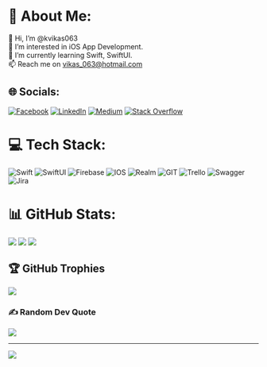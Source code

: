 # 💫 About Me:
👋 Hi, I’m @kvikas063 <br>
👀 I’m interested in iOS App Development. <br>
🌱 I’m currently learning Swift, SwiftUI. <br>
📫 Reach me on vikas_063@hotmail.com

## 🌐 Socials:
[![Facebook](https://img.shields.io/badge/Facebook-%231877F2.svg?logo=Facebook&logoColor=white)](https://facebook.com/vikask23) [![LinkedIn](https://img.shields.io/badge/LinkedIn-%230077B5.svg?logo=linkedin&logoColor=white)](https://linkedin.com/in/vikaskumar063) [![Medium](https://img.shields.io/badge/Medium-12100E?logo=medium&logoColor=white)](https://medium.com/@vikas063) [![Stack Overflow](https://img.shields.io/badge/-Stackoverflow-FE7A16?logo=stack-overflow&logoColor=white)](https://stackoverflow.com/users/vikas063)

# 💻 Tech Stack:
![Swift](https://img.shields.io/badge/swift-F54A2A?style=for-the-badge&logo=swift&logoColor=white) ![SwiftUI](https://img.shields.io/badge/SwiftUI-%23026AA7.svg?style=for-the-badge&logo=swift&logoColor=white) ![Firebase](https://img.shields.io/badge/firebase-%23039BE5.svg?style=for-the-badge&logo=firebase) ![IOS](https://img.shields.io/badge/IOS-%2320232a.svg?style=for-the-badge&logo=apple&logoColor=white) ![Realm](https://img.shields.io/badge/Realm-39477F?style=for-the-badge&logo=realm&logoColor=white) ![GIT](https://img.shields.io/badge/Git-fc6d26?style=for-the-badge&logo=git&logoColor=white) ![Trello](https://img.shields.io/badge/Trello-%23026AA7.svg?style=for-the-badge&logo=Trello&logoColor=white) ![Swagger](https://img.shields.io/badge/-Swagger-%23Clojure?style=for-the-badge&logo=swagger&logoColor=white) ![Jira](https://img.shields.io/badge/jira-%230A0FFF.svg?style=for-the-badge&logo=jira&logoColor=white)
# 📊 GitHub Stats:
![](https://github-readme-stats.vercel.app/api?username=kvikas063&theme=gotham&hide_border=false&include_all_commits=false&count_private=false)
![](https://github-readme-streak-stats.herokuapp.com/?user=kvikas063&theme=gotham&hide_border=false)
![](https://github-readme-stats.vercel.app/api/top-langs/?username=kvikas063&theme=gotham&hide_border=false&include_all_commits=false&count_private=false&layout=compact)

## 🏆 GitHub Trophies
![](https://github-profile-trophy.vercel.app/?username=kvikas063&theme=juicyfresh&no-frame=false&no-bg=true&margin-w=4)

### ✍️ Random Dev Quote
![](https://quotes-github-readme.vercel.app/api?type=horizontal&theme=gruvbox)

---
[![](https://visitcount.itsvg.in/api?id=kvikas063&icon=0&color=5)](https://visitcount.itsvg.in)

<!-- Proudly created with GPRM ( https://gprm.itsvg.in ) -->
